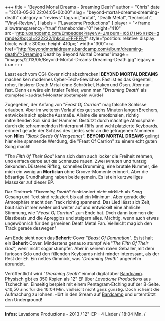 +++
title = "Beyond Mortal Dreams - Dreaming Death"
author = "Chris"
date = "2013-05-20 22:04:05+00:00"
slug = "beyond-mortal-dreams-dreaming-death"
category = "reviews"
tags = ["brutal", "Death Metal", "technisch", "Vinyl-Review", ]
labels = ["Lavadome Productions", ]
player = "<iframe allowtransparency=\"true\" frameborder=\"0\" height=\"410\" src=\"http://bandcamp.com/EmbeddedPlayer/v=2/album=1651711461/size=grande3/bgcol=222222/linkcol=FFFFFF/\" style=\"position: relative; display: block; width: 300px; height: 410px;\" width=\"300\"><a href=\"http://beyondmortaldreams.bandcamp.com/album/dreaming-death\">Dreaming Death by Beyond Mortal Dreams</a></iframe>"
image = "images//2013/05/Beyond-Mortal-Dreams-Dreaming-Death.jpg"
legacy = true
+++

Lasst euch vom CGI-Cover nicht abschrecken! **BEYOND MORTAL DREAMS** machen kein modernes Cyber-Tech-Gewichse. Fast ist es das Gegenteil, roher, finsterer Death Metal ohne Schnörkel, Haken und Ösen. Aber nur fast. Denn es wäre ein fataler Fehler, wenn man "_Dreaming Death_" als stumpfes Haudrauf-Monster abstempeln würde!

Zugegeben, der Anfang von "_Feast Of Carrion_" mag falsche Schlüsse erlauben. Aber im weiteren Verlauf des gut sechs Minuten langen Brechers, entwickeln sich epische Ausmaße. Alleine die emotionalen, richtig mitreißenden Soli sind der Hammer. Gestützt durch mächtige Atmosphäre durch die schrammelnden Hintergrund-Riffs und wohl platzierte Keyboards, erinnert gerade der Schluss des Liedes sehr an die getragenen Nummern von **Nile**s "_Black Seeds Of Vengeance_". **BEYOND MORTAL DREAMS** gelingt hier eine spannende Wendung, die "Feast Of Carrion" zu einem echt guten Song macht!

"_The Filth Of Their God_" kann sich dann auch locker die Freiheit nehmen, und einfach derbe auf die Schnauze hauen. Zwei Minuten und fünfzig Sekunden. Düsteres Riffing, schnelles Drumming, eine brutale Nummer, die mich ein wenig an **Mortician** ohne Groove-Momente erinnert. Aber die bösartige Grundhaltung haben beide gemein. Es ist ein kurzweiliges Massaker auf dieser EP.

Der Titeltrack "_Dreaming Death_" funktioniert nicht wirklich als Song. Gesang und Text sind reduziert bis auf ein Minimum. Aber gerade die Atmosphäre macht den Track richtig spannend. Das Lied lässt sich Zeit, baut sich immer weiter und weiter auf und entwickelt eine ähnliche Stimmung, wie "_Feast Of Carrion_" zum Ende hat. Doch dann kommen die Blastbeats und die Apreggios und steigern alles. Mächtig, wenn auch etwas ungewöhnlich für den gemeinen Death Metal Fan. Vielleicht mag ich den Track gerade deswegen?

Am Ende steht noch das **Beherit**-Cover "_Beast Of Damnation_". Es ist halt ein **Beherit**-Cover. Mindestens genauso stumpf wie "_The Filth Of Their God_", wenn nicht sogar stumpfer. Aber in seinem rohen Geballer, mit dem furiosen Solo und den füllenden Keyboards nicht minder interessant, als der Rest der EP. Ein nettes Gimmick, was "_Dreaming Death_" angenehm abrundet.

Veröffentlicht wird "_Dreaming Death_" einmal digital über <a href="http://beyondmortaldreams.bandcamp.com/">Bandcamp</a>. Physisch gibt es 350 Kopien als 12" EP über _Lavadome Productions_ aus Tschechien. Einseitig bespielt mit einem Pentagram-Etching auf der B-Seite. €18,50 sind für die 18:04 Min. vielleicht nicht ganz günstig. Doch scheint die Aufmachung zu lohnen. Hört in den Stream auf <a href="http://beyondmortaldreams.bandcamp.com/">Bandcamp</a> und unterstützt den Underground!





---
**Infos:**
Lavadome Productions - 2013 / 
12"-EP - 4 Lieder / 18:04 Min. / 
